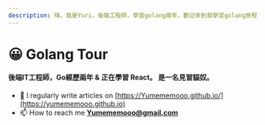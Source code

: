 ```yaml
---
description: 嗨，我是Yuri，後端工程師，學習golang兩年，歡迎來到我學習golang旅程上的備忘區。
---
```


# 😀 Golang Tour

#### 後端IT工程師，Go經歷兩年 & 正在學習 React。 是一名見習貓奴。

* 📝 I regularly write articles on [https://Yumememooo.github.io/](https://yumememooo.github.io)
* 📫 How to reach me [**Yumememooo@gmail.com**](mailto:Yumememooo@gmail.com)
